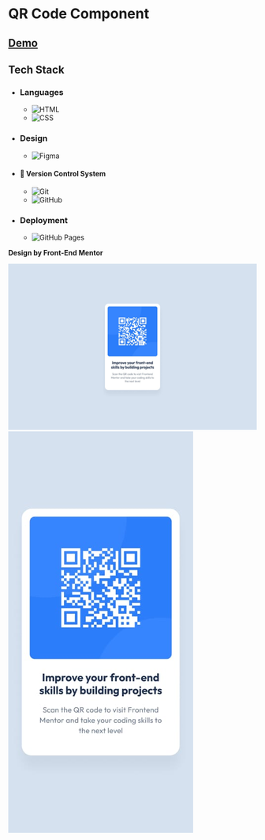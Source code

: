 # QR Code Component

## [Demo](https://mahmoud-abuyoussef.github.io/QR_Code_Component/)

## Tech Stack

- ### Languages

  - ![HTML](https://img.shields.io/badge/HTML-%23E34F26.svg?logo=html5&logoColor=white)
  - ![CSS](https://img.shields.io/badge/CSS-1572B6?logo=css3&logoColor=fff)

- ### Design

  - ![Figma](https://img.shields.io/badge/Figma-F24E1E?logo=figma&logoColor=white)

- #### 🔖 Version Control System

  - ![Git](https://img.shields.io/badge/Git-F05032?logo=git&logoColor=fff)
  - ![GitHub](https://img.shields.io/badge/GitHub-%23121011.svg?logo=github&logoColor=white)

- ### Deployment
  - ![GitHub Pages](https://img.shields.io/badge/GitHub%20Pages-121013?logo=github&logoColor=white)

**Design by Front-End Mentor**

![Desktop Design](https://github.com/mahmoud-abuyoussef/QR_Code_Component/blob/main/design/desktop.png)
![Mobile Design](https://github.com/mahmoud-abuyoussef/QR_Code_Component/blob/main/design/mobile.png)
